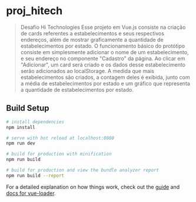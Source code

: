# proj_hitech

> Desafio Hi Technologies
> Esse projeto em Vue.js consiste na criação de cards referentes a estabelecimentos e seus respectivos
> endereços, além de mostrar graficamente a quantidade de estabelecimentos por estado.
> O funcionamento básico do protótipo consiste em simplesmente adicionar o nome de um estabelecimento,
> e seu endereço no componente "Cadastro" da página. Ao clicar em "Adicionar", um card será criado e os 
> dados desse estabelecimento serão adicionados ao localStorage.
> A medida que mais estabelecimentos são criados, a contagem deles é exibida, junto com a média
> de estabelecimentos por estado e um gráfico que representa a quantidade de estabelecimentos por estado.

## Build Setup

``` bash
# install dependencies
npm install

# serve with hot reload at localhost:8080
npm run dev

# build for production with minification
npm run build

# build for production and view the bundle analyzer report
npm run build --report
```

For a detailed explanation on how things work, check out the [guide](http://vuejs-templates.github.io/webpack/) and [docs for vue-loader](http://vuejs.github.io/vue-loader).
